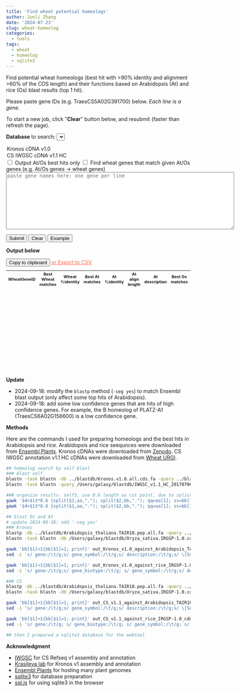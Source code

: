 ```yaml
---
title: 'Find wheat potential homeologs'
author: Junli Zhang
date: '2024-07-23'
slug: wheat-homeolog
categories:
  - tools
tags:
  - wheat
  - homeolog
  - sqlite3
---
```


Find potential wheat homeologs (best hit with >90% identity and alignment >60% of the CDS length) and their functions based on Arabidopsis (At) and rice (Os) blast results (top 1 hit).

Please paste gene IDs (e.g. TraesCS5A02G391700) below. *Each line is a gene*.

To start a new job, click "**Clear**" button below, and resubmit (faster than refresh the page).

**Database** to search:
<select id="box1">
  <option value="Kronos_cDNA_v1.0">Kronos cDNA v1.0</option>
  <option value="CS_cDNA_HC_v1.1">CS IWGSC cDNA v1.1 HC</option>
</select>  
<input type="checkbox" id="check1" name="check1" />
<label for="check1">Output At/Os best hits only</label>  
<input type="checkbox" id="check2" name="check2" />
<label for="check2">Find wheat genes that match given At/Os genes (e.g. At/Os genes -> wheat genes)</label>

<textarea rows="10" cols="75" id="input" placeholder="paste gene names here: one gene per line"></textarea>
<br />

<button id="run">Submit</button>
<button id="clearseq">Clear</button>
<button id="example">Example</button>

**Output below**

<!-- <textarea rows="10" cols="75" id="output" ></textarea> -->
<!-- <br /> -->
<p id="alert" style="color:blue";></p>
<button id="copytable">Copy to clipboard</button>
<a download="wheat_homeolog_and_function.csv" href="#" onclick="return ExcellentExport.csv(this, 'datatable');" style="color:Tomato;">or Export to CSV</a>
<!-- The button used to copy the text -->
<table id="datatable" style="font-size: 11px;" align="left">
<thead id="thead">
    <tr>
        <th>WheatGeneID</th>
        <th>Best Wheat matches</th>
        <th>Wheat %identity</th>
        <th>Best At matches</th>
        <th>At %identity</th>
        <th>At align length</th>
        <th>At description</th>
        <th>Best Os matches</th>
        <th>Os %identity</th>
        <th>At align length</th>
        <th>Os description</th>
    </tr>
</thead>
    <tbody id="tbody"></tbody>
</table>

<div id="gap1" style="margin-top: 300px;"></div>

**Update**

- 2024-09-18: modify the `blastp` method (`-seg yes`) to match Ensembl blast output (only affect some top hits of Arabidopsis).
- 2024-09-18: add some low confidence genes that are hits of high confidence genes. For example, the B homeolog of PLATZ-A1 (TraesCS6A02G156600) is a low confidence gene.


**Methods**

Here are the commands I used for preparing homeologs and the best hits in Arabidopsis and rice. Arabidopsis and rice seequnces were downloaded from [Ensembl Plants](https://plants.ensembl.org/index.html). Kronos cDNAs were downloaded from [Zenodo](https://zenodo.org/records/11106422). CS IWGSC annotation v1.1 HC cDNAs were downloaded from [Wheat URGI](https://urgi.versailles.inra.fr/download/iwgsc/IWGSC_RefSeq_Annotations/v1.1/).

``` sh
## homeolog search by self blast
### blast self
blastn -task blastn -db ../blastdb/Kronos.v1.0.all.cds.fa -query ../blastdb/Kronos.v1.0.all.cds.fa -outfmt "6 std qlen slen" -perc_identity 90 -word_size 20 -num_threads 40 -out out_Kronos_v1.0_cdna_self_wordsize20.txt &
blastn -task blastn -query /Users/galaxy/blastdb/IWGSC_v1.1_HC_20170706_cds.fasta -db /Users/galaxy/blastdb/IWGSC_v1.1_HC_20170706_cds.fasta -outfmt "6 std qlen slen" -perc_identity 90 -word_size 20 -num_threads 40 -out out_CS_v1.1_HC_self_wordsize20.txt &

### organize results: self3, use 0.6 length as cut point, due to splice variation
gawk '$4>$13*0.6 {split($1,aa,"."); split($2,bb,"."); qq=aa[1]; ss=bb[1]; if(!(qq"\t"ss in cc)) {cc[qq"\t"ss]++; printf("%s\t%s\t%.f\t%s\n",qq,ss,$3,$4)} }' out_CS_v1.1_HC_self_wordsize20.txt > filtered_CS_v1.1_HC_self3.txt
gawk '$4>$13*0.6 {split($1,aa,"."); split($2,bb,"."); qq=aa[1]; ss=bb[1]; if(!(qq"\t"ss in cc)) {cc[qq"\t"ss]++; printf("%s\t%s\t%.f\t%s\n",qq,ss,$3,$4)} }' out_Kronos_v1.0_cdna_self_wordsize20.txt > filtered_Kronos_self3.txt

## blast Os and At
# update 2024-09-18: add '-seg yes'
### Kronos
blastp -db ../blastdb/Arabidopsis_thaliana.TAIR10.pep.all.fa -query ../blastdb/Kronos.v1.0.all.pep.fa -outfmt "6 std qlen slen stitle" -max_target_seqs 6 -word_size 3 -num_threads 40 -out out_Kronos_v1.0_against_Arabidopsis_TAIR10_pep_wordsize3.txt -seg yes &
blastn -task blastn -db /Users/galaxy/blastdb/Oryza_sativa.IRGSP-1.0.cds.all.fa -query ../blastdb/Kronos.v1.0.all.cds.fa -outfmt "6 std qlen slen stitle" -max_target_seqs 6 -word_size 15 -num_threads 40 -out out_Kronos_v1.0_against_rice_IRGSP-1.0_cdna_wordsize15.txt &

gawk 'bb[$1]<1{bb[$1]=1; print}' out_Kronos_v1.0_against_Arabidopsis_TAIR10_pep_wordsize3.txt > top1hit_out_Kronos_v1.0_against_Arabidopsis_TAIR10_pep_wordsize3.txt
sed -i 's/ gene:/\t/g;s/ gene_symbol:/\t/g;s/ description:/\t/g;s/ \[Source/\t/g' top1hit_out_Kronos_v1.0_against_Arabidopsis_TAIR10_pep_wordsize3.txt

gawk 'bb[$1]<1{bb[$1]=1; print}' out_Kronos_v1.0_against_rice_IRGSP-1.0_cdna_wordsize15.txt > top1hit_out_Kronos_v1.0_against_rice_IRGSP-1.0_cdna_wordsize15.txt
sed -i 's/ gene:/\t/g;s/ gene_biotype:/\t/g; s/ gene_symbol:/\t/g;s/ description:/\t/g' top1hit_out_Kronos_v1.0_against_rice_IRGSP-1.0_cdna_wordsize15.txt

### CS
blastp -db ../blastdb/Arabidopsis_thaliana.TAIR10.pep.all.fa -query ../blastdb/Triticum_aestivum.IWGSC.pep.all.fa -outfmt "6 std qlen slen stitle" -max_target_seqs 6 -word_size 3 -num_threads 40 -out out_CS_v1.1_against_Arabidopsis_TAIR10_pep_wordsize3.txt -seg yes &
blastn -task blastn -db /Users/galaxy/blastdb/Oryza_sativa.IRGSP-1.0.cds.all.fa -query /Users/galaxy/blastdb/IWGSC_v1.1_HC_20170706_cds.fasta -outfmt "6 std qlen slen stitle" -max_target_seqs 6 -word_size 11 -num_threads 40 -out out_CS_v1.1_against_rice_IRGSP-1.0_cdna_wordsize11.txt &

gawk 'bb[$1]<1{bb[$1]=1; print}' out_CS_v1.1_against_Arabidopsis_TAIR10_pep_wordsize3.txt > top1hit_out_CS_v1.1_against_Arabidopsis_TAIR10_pep_wordsize3.txt
sed -i 's/ gene:/\t/g;s/ gene_symbol:/\t/g;s/ description:/\t/g;s/ \[Source/\t/g' top1hit_out_CS_v1.1_against_Arabidopsis_TAIR10_pep_wordsize3.txt

gawk 'bb[$1]<1{bb[$1]=1; print}' out_CS_v1.1_against_rice_IRGSP-1.0_cdna_wordsize11.txt > top1hit_CS_v1.1_against_rice_IRGSP-1.0_cdna_wordsize11.txt
sed -i 's/ gene:/\t/g; s/ gene_biotype:/\t/g; s/ gene_symbol:/\t/g; s/ description:/\t/g'  top1hit_CS_v1.1_against_rice_IRGSP-1.0_cdna_wordsize11.txt

## then I prepared a sqlite3 database for the webtool

```

**Acknowledgment**

- [IWGSC](https://www.wheatgenome.org/) for CS Refseq v1 assembly and annotation
- [Krasileva lab](https://krasilevalab.org/) for Kronos v1 assembly and annotation
- [Ensembl Plants](https://plants.ensembl.org/index.html) for hosting many plant genomes
- [sqlite3](https://www.sqlite.org/) for database preparation
- [sql.js](https://sql.js.org/) for using sqlite3 in the browser

<script src="/tools/sqljs/v1.10.3/sql-wasm.js"></script>
<!-- <script src="/tools/sqlite3/3.46.0/sqlite3.js"></script> -->
<script type="module" src="/libs/get-wheat-homeologs-v6.js"></script>
<script src="/libs/excellentexport.min.js"></script>
<script src="/libs/pako_inflate.min.js"></script>
